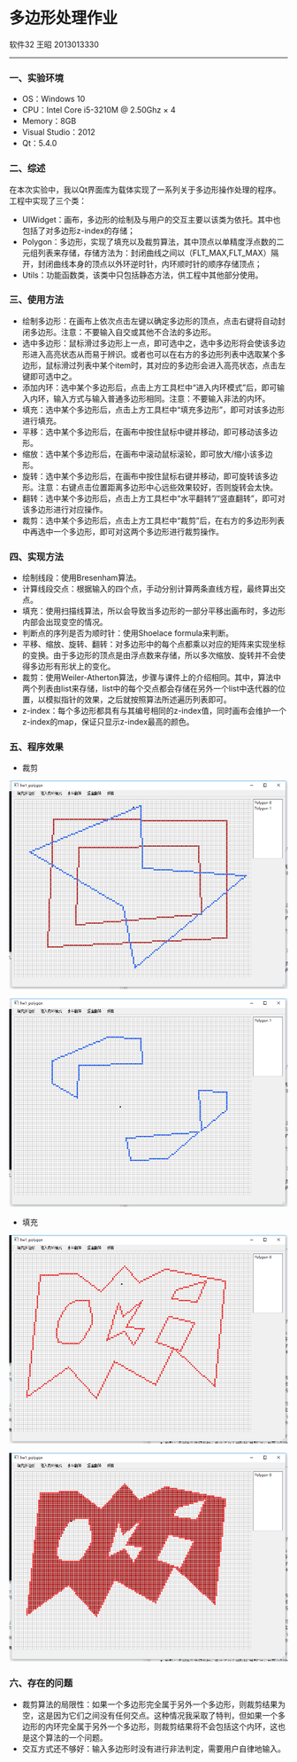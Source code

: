 # 多边形处理作业
软件32 王昭 2013013330
***

### 一、实验环境
* OS：Windows 10
* CPU：Intel Core i5-3210M @ 2.50Ghz × 4
* Memory：8GB
* Visual Studio：2012
* Qt：5.4.0

### 二、综述

在本次实验中，我以Qt界面库为载体实现了一系列关于多边形操作处理的程序。工程中实现了三个类：

* UIWidget：画布，多边形的绘制及与用户的交互主要以该类为依托。其中也包括了对多边形z-index的存储；
* Polygon：多边形，实现了填充以及裁剪算法，其中顶点以单精度浮点数的二元组列表来存储，存储方法为：封闭曲线之间以（FLT_MAX,FLT_MAX）隔开，封闭曲线本身的顶点以外环逆时针，内环顺时针的顺序存储顶点；
* Utils：功能函数类，该类中只包括静态方法，供工程中其他部分使用。

### 三、使用方法

* 绘制多边形：在画布上依次点击左键以确定多边形的顶点，点击右键将自动封闭多边形。注意：不要输入自交或其他不合法的多边形。
* 选中多边形：鼠标滑过多边形上一点，即可选中之，选中多边形将会使该多边形进入高亮状态从而易于辨识。或者也可以在右方的多边形列表中选取某个多边形，鼠标滑过列表中某个item时，其对应的多边形会进入高亮状态，点击左键即可选中之。
* 添加内环：选中某个多边形后，点击上方工具栏中“进入内环模式”后，即可输入内环，输入方式与输入普通多边形相同。注意：不要输入非法的内环。
* 填充：选中某个多边形后，点击上方工具栏中“填充多边形”，即可对该多边形进行填充。
* 平移：选中某个多边形后，在画布中按住鼠标中键并移动，即可移动该多边形。
* 缩放：选中某个多边形后，在画布中滚动鼠标滚轮，即可放大/缩小该多边形。
* 旋转：选中某个多边形后，在画布中按住鼠标右键并移动，即可旋转该多边形。注意：右键点击位置距离多边形中心远些效果较好，否则旋转会太快。
* 翻转：选中某个多边形后，点击上方工具栏中“水平翻转”/“竖直翻转”，即可对该多边形进行对应操作。
* 裁剪：选中某个多边形后，点击上方工具栏中“裁剪”后，在右方的多边形列表中再选中一个多边形，即可对这两个多边形进行裁剪操作。

### 四、实现方法

* 绘制线段：使用Bresenham算法。
* 计算线段交点：根据输入的四个点，手动分别计算两条直线方程，最终算出交点。
* 填充：使用扫描线算法，所以会导致当多边形的一部分平移出画布时，多边形内部会出现变空的情况。
* 判断点的序列是否为顺时针：使用Shoelace formula来判断。
* 平移、缩放、旋转、翻转：对多边形中的每个点都乘以对应的矩阵来实现坐标的变换。由于多边形的顶点是由浮点数来存储，所以多次缩放、旋转并不会使得多边形有形状上的变化。
* 裁剪：使用Weiler-Atherton算法，步骤与课件上的介绍相同。其中，算法中两个列表由list来存储，list中的每个交点都会存储在另外一个list中迭代器的位置，以模拟指针的效果，之后就按照算法所述遍历列表即可。
* z-index：每个多边形都具有与其编号相同的z-index值，同时画布会维护一个z-index的map，保证只显示z-index最高的颜色。

### 五、程序效果

* 裁剪

![填充1](/img/1.png)

![填充2](/img/2.png)

* 填充

![填充1](/img/3.png)

![填充2](/img/4.png)

### 六、存在的问题

* 裁剪算法的局限性：如果一个多边形完全属于另外一个多边形，则裁剪结果为空，这是因为它们之间没有任何交点。这种情况我采取了特判，但如果一个多边形的内环完全属于另外一个多边形，则裁剪结果将不会包括这个内环，这也是这个算法的一个问题。
* 交互方式还不够好：输入多边形时没有进行非法判定，需要用户自律地输入。